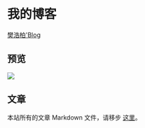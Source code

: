 # 我的博客

[樊浩柏'Blog](https://www.fanhaobai.com)

## 预览

![](https://github.com/fan-haobai/blog/blob/master/images/view.png)

## 文章

本站所有的文章 Markdown 文件，请移步 [这里](https://github.com/fan-haobai/blog/tree/master/_posts)。
